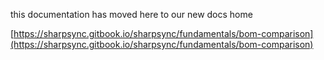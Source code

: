 this documentation has moved here to our new docs home

[https://sharpsync.gitbook.io/sharpsync/fundamentals/bom-comparison](https://sharpsync.gitbook.io/sharpsync/fundamentals/bom-comparison)
